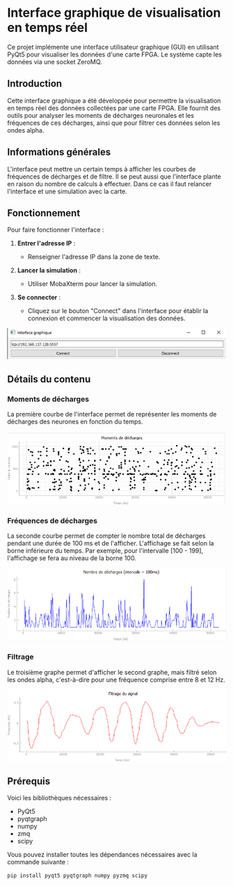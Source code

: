 # Interface graphique de visualisation en temps réel

Ce projet implémente une interface utilisateur graphique (GUI) en utilisant PyQt5 pour visualiser les données d'une carte FPGA. Le système capte les données via une socket ZeroMQ.

## Introduction

Cette interface graphique a été développée pour permettre la visualisation en temps réel des données collectées par une carte FPGA. Elle fournit des outils pour analyser les moments de décharges neuronales et les fréquences de ces décharges, ainsi que pour filtrer ces données selon les ondes alpha. 

## Informations générales

L'interface peut mettre un certain temps à afficher les courbes de fréquences de décharges et de filtre. Il se peut aussi que l'interface plante en raison du nombre de calculs à effectuer. Dans ce cas il faut relancer l'interface et une simulation avec la carte. 

## Fonctionnement

Pour faire fonctionner l'interface :

1. **Entrer l'adresse IP** :
   - Renseigner l'adresse IP dans la zone de texte.

2. **Lancer la simulation** :
   - Utiliser MobaXterm pour lancer la simulation.

3. **Se connecter** :
   - Cliquez sur le bouton "Connect" dans l'interface pour établir la connexion et commencer la visualisation des données.

![Information pour la connexion de l'interface avec la carte](./img/Connexion.png)

## Détails du contenu

### Moments de décharges

La première courbe de l'interface permet de représenter les moments de décharges des neurones en fonction du temps.

![Information pour la connexion de l'interface avec la carte](./img/plot_spk.png)

### Fréquences de décharges

La seconde courbe permet de compter le nombre total de décharges pendant une durée de 100 ms et de l'afficher. L'affichage se fait selon la borne inférieure du temps. Par exemple, pour l'intervalle [100 - 199], l'affichage se fera au niveau de la borne 100.

![Information pour la connexion de l'interface avec la carte](./img/plot_sum.png)

### Filtrage

Le troisième graphe permet d'afficher le second graphe, mais filtré selon les ondes alpha, c'est-à-dire pour une fréquence comprise entre 8 et 12 Hz.

![Information pour la connexion de l'interface avec la carte](./img/plot_filter.png)

## Prérequis

Voici les bibliothèques nécessaires :

- PyQt5
- pyqtgraph
- numpy
- zmq
- scipy

Vous pouvez installer toutes les dépendances nécessaires avec la commande suivante :

```bash
pip install pyqt5 pyqtgraph numpy pyzmq scipy
```




